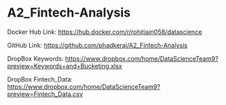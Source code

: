 # A2_Fintech-Analysis

Docker Hub Link: https://hub.docker.com/r/rohitjain058/datascience

GitHub Link: https://github.com/phadkeraj/A2_Fintech-Analysis

DropBox Keywords: https://www.dropbox.com/home/DataScienceTeam9?preview=Keywords+and+Bucketing.xlsx

DropBox Fintech_Data: https://www.dropbox.com/home/DataScienceTeam9?preview=Fintech_Data.csv
